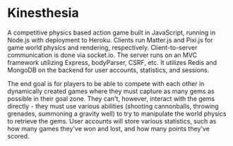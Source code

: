 # Kinesthesia
A competitive physics based action game built in JavaScript, running in Node.js with deployment to Heroku. Clients run Matter.js and Pixi.js for game world physics and rendering, respectively. Client-to-server communication is done via socket.io. The server runs on an MVC framework utilizing Express, bodyParser, CSRF, etc. It utilizes Redis and MongoDB on the backend for user accounts, statistics, and sessions.

The end goal is for players to be able to compete with each other in dynamically created games where they must capture as many gems as possible in their goal zone. They can't, however, interact with the gems directly - they must use various abilities (shooting cannonballs, throwing grenades, summoning a gravity well) to try to manipulate the world physics to retrieve the gems. User accounts will store various statistics, such as how many games they've won and lost, and how many points they've scored.

